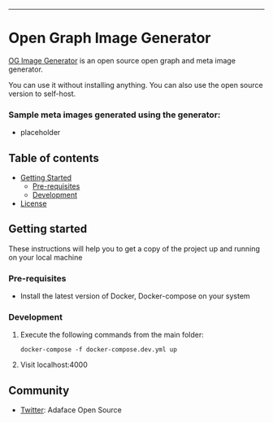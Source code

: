<!-- ![github-cover](https://user-images.githubusercontent.com/70569022/233320406-da81d842-c0d9-4d63-938e-fe521203e4e0.png) -->

---

# Open Graph Image Generator

[OG Image Generator](https://open-source.adaface.com/og-image) is an open source open graph and meta image generator.

You can use it without installing anything. You can also use the open source version to self-host.

### Sample meta images generated using the generator:

- placeholder

## Table of contents

- [Getting Started](#getting-started)
  - [Pre-requisites](#pre-requisites)
  - [Development](#development)
- [License](#license)

## Getting started

These instructions will help you to get a copy of the project up and running on your local machine

### Pre-requisites

- Install the latest version of Docker, Docker-compose on your system

### Development

1. Execute the following commands from the main folder:
   ```
   docker-compose -f docker-compose.dev.yml up
   ```
2. Visit localhost:4000

## Community

- [Twitter](https://twitter.com/AdafaceHQ): Adaface Open Source
